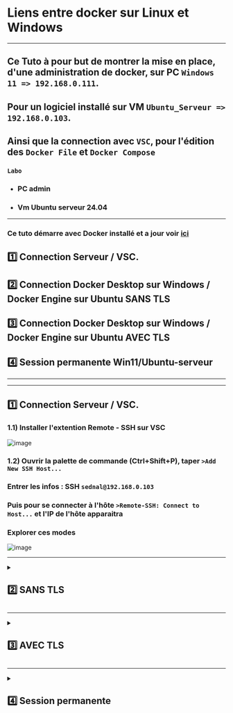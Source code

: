 # Liens entre docker sur Linux et Windows

---

## Ce Tuto à pour but de montrer la mise en place, d'une administration de docker, sur PC `Windows 11 => 192.168.0.111`.
## Pour un logiciel installé sur VM `Ubuntu_Serveur => 192.168.0.103`.
## Ainsi que la connection avec `VSC`, pour l'édition des `Docker File` et `Docker Compose` 

### `Labo`
* ### PC admin
* ### Vm Ubuntu serveur 24.04

---

### Ce tuto démarre avec Docker installé et a jour voir [ici](https://github.com/NALSED/TUTO/blob/main/PERSO/DOCKERS/Install.md)

## 1️⃣ Connection Serveur / VSC.
## 2️⃣ Connection Docker Desktop sur Windows / Docker Engine sur Ubuntu SANS TLS
## 3️⃣ Connection Docker Desktop sur Windows / Docker Engine sur Ubuntu AVEC TLS
## 4️⃣ Session permanente Win11/Ubuntu-serveur

---
---

## 1️⃣ Connection Serveur / VSC.

### 1.1) Installer  l'extention Remote - SSH sur VSC
![image](https://github.com/user-attachments/assets/d435f3f0-81ef-444d-be27-eda72e1bc165)

### 1.2) Ouvrir la palette de commande (Ctrl+Shift+P), taper `>Add New SSH Host...`
### Entrer les infos : SSH `sednal@192.168.0.103`
###  Puis pour se connecter à l'hôte `>Remote-SSH: Connect to Host...` et  l'IP de l'hôte apparaitra
###  Explorer ces  modes
![image](https://github.com/user-attachments/assets/b25fd532-d78d-4288-812f-97bff29bc1e3)



---


<details>
<summary>
<h2>
2️⃣ SANS TLS 
</h2>
</summary>

## 🐳 Activer l'accée au serveur Ubuntu via un emachine Windows 11, mais sans certificats,  chiffrements, déconseillé en production, car les infos passent en clairs.


### 2.1) Activer le daemon Docker distant sur Ubuntu:

#### Par défaut, Docker écoute uniquement sur le socket local UNIX (`/var/run/docker.sock`), autoriser à écouter sur l’IP réseau (TCP).
### 📝 Modifier le fichier de configuration du daemon :

      sudo nano /etc/docker/daemon.json

### Editer
      {
        "hosts": ["unix:///var/run/docker.sock", "tcp://IPSERVEUR:2375"] # ici 192.168.0.103
      }

### 2.2) Redémarrer Docker :
      sudo systemctl daemon-reexec
      sudo systemctl restart docker

### 2.3) Vérifier que le port 2375 est ouvert :
      sudo ss -tuln | grep 2375


### 2.4) configurer parfeu
      sudo ufw allow 2375/tcp

### Et restreindre l'accés
      sudo ufw allow from 192.168.0.111 to any port 2375 proto tcp


### 2.5) Configurer Docker Desktop

* ### Ouvrir Docker Desktop.
* ### Cliquer sur l’icône ⚙️ Settings.
* ### Dans Docker Engine.
### Remplacer le contenu par (⚠️cette action désactivera le moteur Docker local de Docker Desktop, et tout sera redirigé vers le serveur Ubuntu distant.):
      {
        "hosts": ["tcp://192.168.0.103:2375"]
      }

### 2.6) tester  la connection
      docker -H tcp://192.168.0.103:2375 ps

</details>

---


<details>
<summary>
<h2>
3️⃣ AVEC TLS 
</h2>
</summary>

## Dans  cette partie
* ## Création d'une autorité de certification `CA` => `ca.pem`
* ## Création  d'un  certificat Client => key.pem
* ## Création  d'un  certificat Serveur => cert.pem
* ## Modification  de  docker.sercice, pour éviter un conflit avec notre configuration
* ## Intégration de  la configuration du serveur sur le PC admin

---

### 3.1) SUR UBUNTU Créer une autorité de certification (CA).
      mkdir -p ~/docker-certs
      cd ~/docker-certs

### Génèrer la CA :
      openssl genrsa -aes256 -out ca-key.pem 4096
      openssl req -new -x509 -days 365 -key ca-key.pem -sha256 -out ca.pem

### Et ici 
### 🔴 Renseigner Mot de passe
### 🟢 CN Important le reste peux  être laissé vide
![image](https://github.com/user-attachments/assets/c3d73450-e5cc-4e73-9221-0b46ab639248)


### 3.2) Créer les certificats pour le serveur Docker
      openssl genrsa -out server-key.pem 4096
      openssl req -subj "/CN=192.168.0.103" -new -key server-key.pem -out server.csr

### Crée un fichier d’extensions :  
      echo "subjectAltName = IP:192.168.0.103" > extfile.cnf
### Puis  signer
      openssl x509 -req -days 365 -sha256 -in server.csr -CA ca.pem -CAkey ca-key.pem -CAcreateserial -out server-cert.pem -extfile extfile.cnf


### 3.3) Créer les certificats pour le client (Docker Desktop)
      openssl genrsa -out key.pem 4096
      openssl req -subj '/CN=client' -new -key key.pem -out client.csr

### Puis
      echo "extendedKeyUsage = clientAuth" > extfile-client.cnf

### Et signer:
      openssl x509 -req -days 365 -sha256 -in client.csr -CA ca.pem -CAkey ca-key.pem -CAcreateserial -out cert.pem -extfile extfile-client.cnf

### 3.4)  Configurer Docker pour utiliser TLS
       nano /etc/docker/daemon.json

### Editer
###  Mettre l'IP de la   VM sur laquelle  tourne Docker, et le port  d''écoute  change, il  passe de  2375 => 2376      
      
      {
        "hosts": ["tcp://192.168.0.103:2376", "unix:///var/run/docker.sock"],
        "tls": true,
        "tlsverify": true,
        "tlscacert": "/etc/docker/certs/ca.pem",
        "tlscert": "/etc/docker/certs/server-cert.pem",
        "tlskey": "/etc/docker/certs/server-key.pem"
      }

![image](https://github.com/user-attachments/assets/6e3080b8-594b-4df5-b397-d2fea17a93f1)


### 3.5)  Déplacer les certificats au bon endroit
      sudo mkdir -p /etc/docker/certs
      sudo cp ca.pem server-cert.pem server-key.pem /etc/docker/certs

### ⚠️Opération importante pour supprimer le conflit de endpoints entre `docker.service` et  `/etc/docker/daemon.json`   
### Docker refuse de démarrer car il détecte cette double définition conflictuelle des hosts
### Résumer des  étapes à réaliser
*  ### Modifier le service systemd (via sudo systemctl edit --full docker.service) pour supprimer -H fd:// dans la ligne ExecStart.
*  ### Vérifier la modification avec sudo systemctl cat docker.service.
*  ### Recharger systemd (sudo systemctl daemon-reload) et redémarrer Docker (sudo systemctl restart docker).
### Probléme 

### Editer le fichier docker.service
      sudo systemctl edit --full docker.service

### Supprimer `-H fd://`
      ExecStart=/usr/bin/dockerd -H fd:// --containerd=/run/containerd/containerd.sock

### Resultat
      ExecStart=/usr/bin/dockerd --containerd=/run/containerd/containerd.sock

### Redémarer le service
      sudo systemctl daemon-reload
      sudo systemctl restart docker
      sudo systemctl status docker
![image](https://github.com/user-attachments/assets/ca2dd134-32fe-4928-a0d7-930667991ed9)


### 3.6)  Intégrer les fichier de certifications au pc Admin 
### Copier les fichiers serveur=>admin
       sudo scp -r /etc/docker/certs sednal@192.168.0.111:C/certif

### Renomer les fichier copier  en => ca.pem / cert.pem / key.pem

### Créer un dossier ici: 

### Copier les fichiers de certification

### Et pour finir lancer cette commande dans powershell (en une seul fois)
    docker --tlsverify `
      --tlscacert="C:\cert-docker\ca.pem" `
      --tlscert="C:\cert-docker\cert.pem" `
      --tlskey="C:\cert-docker\key.pem" `
      -H=tcp://192.168.0.103:2376 version

### Resultat attendu
![image](https://github.com/user-attachments/assets/a2cff0cc-8a9b-4ac5-9a26-99ce18854dd6)





  
</details>

---

<details>
<summary>
<h2>
4️⃣ Session permanente
</h2>
</summary>

##  `Ubuntu-serveur/Win11`

###  L'objectif de cette dernière partie  est de créer un session permanant et sécurisée entre  Pc admin etle serveur Ubuntu.
### 4.1) Pour ce  passer de ces lignes à chaques commandes
             --tlsverify `
             --tlscacert="C:\cert-docker\ca.pem" `
             --tlscert="C:\cert-docker\cert.pem" `
             --tlskey="C:\cert-docker\key.pem" `

### 4.2) On  pourrait définir des variables d'environement
            $env:DOCKER_HOST = "tcp://192.168.0.101:2376"
            $env:DOCKER_TLS_VERIFY = "1"
            $env:DOCKER_CERT_PATH = "C:\cert-docker"

### Mais  à chaque redémarage elle seront effacées

###  4.3) Inscription définitive  des variables d'environement: 
### Powershell en Admin  
            [System.Environment]::SetEnvironmentVariable("DOCKER_HOST", "tcp://192.168.0.101:2376", "User")
            [System.Environment]::SetEnvironmentVariable("DOCKER_TLS_VERIFY", "1", "User")
            [System.Environment]::SetEnvironmentVariable("DOCKER_CERT_PATH", "C:\cert-docker", "User")
![image](https://github.com/user-attachments/assets/096c63c6-5dda-4e65-8570-8577dec15936)

### 4.5) Maintenant on  peux exécuter des commandes Docker sécurisées via  Windows 11 vers le serveur Ubuntu distant 
![image](https://github.com/user-attachments/assets/1d4e0adc-5296-483e-be77-60273f9555f8)

![image](https://github.com/user-attachments/assets/0866f573-fa6e-4d38-970c-44d1457fbfe1)


---
---

## `Ubuntu-serveur/Debian`

### 1.1) Editer les certificats 
     [VOIR]()
      
### 1.2) Editer le fichier docker.service
      nano /lib/systemd/system/docker.service

### 1.3) Editer
            ExecStart=/usr/bin/dockerd -H fd:// -H tcp://0.0.0.0:2376 \
            --containerd=/run/containerd/containerd.sock \
            --tlsverify \
            --tlscacert=/etc/docker/certs/ca.pem \
            --tlscert=/etc/docker/certs/cert.pem \
            --tlskey=/etc/docker/certs/key.pem
            ExecReload=/bin/kill -s HUP $MAINPID
            TimeoutStartSec=0
            RestartSec=2
            Restart=always

### Ce qui est rajouté  en 🟢
![image](https://github.com/user-attachments/assets/92246ecb-e59c-49ba-86e1-f24fae4dcd49)

### Redemarrer Daemon et service
       systemctl daemon-reexec
       systemctl daemon-reload
       systemctl restart docker

### Vérif 
# 🔴 Après un systemctl status docker` 
![image](https://github.com/user-attachments/assets/639afd77-79a1-42e6-9f97-4b78d5f74643)

# 🟢 Après un `systemctl status docker` 
![image](https://github.com/user-attachments/assets/6086a240-7d2a-476f-8199-fa77e865fbe2)




























</details>
